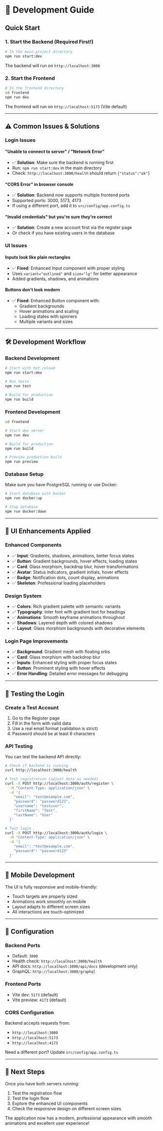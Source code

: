 # 🚀 Development Guide

## Quick Start

### 1. **Start the Backend** (Required First!)
```bash
# In the main project directory
npm run start:dev
```
The backend will run on `http://localhost:3000`

### 2. **Start the Frontend** 
```bash
# In the frontend directory
cd frontend
npm run dev
```
The frontend will run on `http://localhost:5173` (Vite default)

---

## ⚠️ Common Issues & Solutions

### **Login Issues**

#### "Unable to connect to server" / "Network Error"
- ✅ **Solution**: Make sure the backend is running first
- Run: `npm run start:dev` in the main directory
- Check: `http://localhost:3000/health` should return `{"status":"ok"}`

#### "CORS Error" in browser console
- ✅ **Solution**: Backend now supports multiple frontend ports
- Supported ports: 3000, 5173, 4173
- If using a different port, add it to `src/config/app.config.ts`

#### "Invalid credentials" but you're sure they're correct
- ✅ **Solution**: Create a new account first via the register page
- Or check if you have existing users in the database

### **UI Issues**

#### Inputs look like plain rectangles
- ✅ **Fixed**: Enhanced Input component with proper styling
- Uses `variant="outlined"` and `size="lg"` for better appearance
- Added gradients, shadows, and animations

#### Buttons don't look modern
- ✅ **Fixed**: Enhanced Button component with:
  - Gradient backgrounds
  - Hover animations and scaling
  - Loading states with spinners
  - Multiple variants and sizes

---

## 🛠️ Development Workflow

### **Backend Development**
```bash
# Start with hot reload
npm run start:dev

# Run tests
npm run test

# Build for production
npm run build
```

### **Frontend Development**
```bash
cd frontend

# Start dev server
npm run dev

# Build for production
npm run build

# Preview production build
npm run preview
```

### **Database Setup**
Make sure you have PostgreSQL running or use Docker:
```bash
# Start database with Docker
npm run docker:up

# Stop database
npm run docker:down
```

---

## 🎨 UI Enhancements Applied

### **Enhanced Components**
- ✅ **Input**: Gradients, shadows, animations, better focus states
- ✅ **Button**: Gradient backgrounds, hover effects, loading states
- ✅ **Card**: Glass morphism, backdrop blur, hover transformations
- ✅ **Avatar**: Status indicators, gradient initials, hover effects
- ✅ **Badge**: Notification dots, count display, animations
- ✅ **Skeleton**: Professional loading placeholders

### **Design System**
- ✅ **Colors**: Rich gradient palette with semantic variants
- ✅ **Typography**: Inter font with gradient text for headings
- ✅ **Animations**: Smooth keyframe animations throughout
- ✅ **Shadows**: Layered depth with colored shadows
- ✅ **Layout**: Glass morphism backgrounds with decorative elements

### **Login Page Improvements**
- ✅ **Background**: Gradient mesh with floating orbs
- ✅ **Card**: Glass morphism with backdrop blur
- ✅ **Inputs**: Enhanced styling with proper focus states
- ✅ **Button**: Prominent styling with hover effects
- ✅ **Error Handling**: Detailed error messages for debugging

---

## 🧪 Testing the Login

### **Create a Test Account**
1. Go to the Register page
2. Fill in the form with valid data
3. Use a real email format (validation is strict)
4. Password should be at least 6 characters

### **API Testing**
You can test the backend API directly:
```bash
# Check if backend is running
curl http://localhost:3000/health

# Test registration (adjust data as needed)
curl -X POST http://localhost:3000/auth/register \
  -H "Content-Type: application/json" \
  -d '{
    "email": "test@example.com",
    "password": "password123",
    "username": "testuser",
    "firstName": "Test",
    "lastName": "User"
  }'

# Test login
curl -X POST http://localhost:3000/auth/login \
  -H "Content-Type: application/json" \
  -d '{
    "email": "test@example.com",
    "password": "password123"
  }'
```

---

## 📱 Mobile Development

The UI is fully responsive and mobile-friendly:
- Touch targets are properly sized
- Animations work smoothly on mobile
- Layout adapts to different screen sizes
- All interactions are touch-optimized

---

## 🔧 Configuration

### **Backend Ports**
- Default: `3000`
- Health check: `http://localhost:3000/health`
- API docs: `http://localhost:3000/api/docs` (development only)
- GraphQL: `http://localhost:3000/graphql`

### **Frontend Ports**
- Vite dev: `5173` (default)
- Vite preview: `4173` (default)

### **CORS Configuration**
Backend accepts requests from:
- `http://localhost:3000`
- `http://localhost:5173` 
- `http://localhost:4173`

Need a different port? Update `src/config/app.config.ts`

---

## 🎯 Next Steps

Once you have both servers running:
1. Test the registration flow
2. Test the login flow
3. Explore the enhanced UI components
4. Check the responsive design on different screen sizes

The application now has a modern, professional appearance with smooth animations and excellent user experience!
